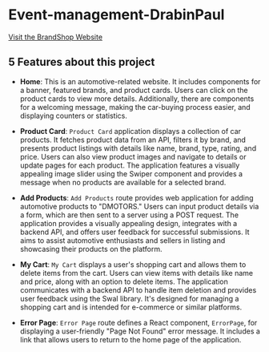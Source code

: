 # **Event-management-DrabinPaul**

[Visit the BrandShop Website](https://brandshop-client-side-3e9b0.web.app/)

## **5 Features about this project**

 - **Home**: This is an automotive-related website. It includes components for a banner, featured brands, and product cards. Users can click on the product cards to view more details. Additionally, there are components for a welcoming message, making the car-buying process easier, and displaying counters or statistics.

 - **Product Card**: `Product Card` application displays a collection of car products. It fetches product data from an API, filters it by brand, and presents product listings with details like name, brand, type, rating, and price. Users can also view product images and navigate to details or update pages for each product. The application features a visually appealing image slider using the Swiper component and provides a message when no products are available for a selected brand.

 - **Add Products**: `Add Products` route provides web application for adding automotive products to "DMOTORS." Users can input product details via a form, which are then sent to a server using a POST request. The application provides a visually appealing design, integrates with a backend API, and offers user feedback for successful submissions. It aims to assist automotive enthusiasts and sellers in listing and showcasing their products on the platform.

 - **My Cart**: `My Cart` displays a user's shopping cart and allows them to delete items from the cart. Users can view items with details like name and price, along with an option to delete items. The application communicates with a backend API to handle item deletion and provides user feedback using the Swal library. It's designed for managing a shopping cart and is intended for e-commerce or similar platforms.

 - **Error Page**: `Error Page` route defines a React component, `ErrorPage`, for displaying a user-friendly "Page Not Found" error message. It includes a link that allows users to return to the home page of the application.


